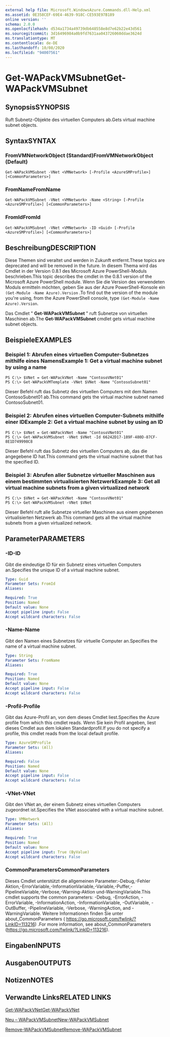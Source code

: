 ```yaml
---
external help file: Microsoft.WindowsAzure.Commands.dll-Help.xml
ms.assetid: 0E358CEF-69E4-4639-918C-CE593E97B189
online version: ''
schema: 2.0.0
ms.openlocfilehash: d534a1734a49739db648558e8d7e62b22e43d561
ms.sourcegitcommit: 3d16496984a0b9fd7631aa043726060ddae3624d
ms.translationtype: MT
ms.contentlocale: de-DE
ms.lasthandoff: 10/08/2020
ms.locfileid: "94007561"
---
```

# <span data-ttu-id="b8ab9-101">Get-WAPackVMSubnet</span><span class="sxs-lookup"><span data-stu-id="b8ab9-101">Get-WAPackVMSubnet</span></span>

## <span data-ttu-id="b8ab9-102">Synopsis</span><span class="sxs-lookup"><span data-stu-id="b8ab9-102">SYNOPSIS</span></span>
<span data-ttu-id="b8ab9-103">Ruft Subnetz-Objekte des virtuellen Computers ab.</span><span class="sxs-lookup"><span data-stu-id="b8ab9-103">Gets virtual machine subnet objects.</span></span>

## <span data-ttu-id="b8ab9-104">Syntax</span><span class="sxs-lookup"><span data-stu-id="b8ab9-104">SYNTAX</span></span>

### <span data-ttu-id="b8ab9-105">FromVMNetworkObject (Standard)</span><span class="sxs-lookup"><span data-stu-id="b8ab9-105">FromVMNetworkObject (Default)</span></span>
```
Get-WAPackVMSubnet -VNet <VMNetwork> [-Profile <AzureSMProfile>] [<CommonParameters>]
```

### <span data-ttu-id="b8ab9-106">FromName</span><span class="sxs-lookup"><span data-stu-id="b8ab9-106">FromName</span></span>
```
Get-WAPackVMSubnet -VNet <VMNetwork> -Name <String> [-Profile <AzureSMProfile>] [<CommonParameters>]
```

### <span data-ttu-id="b8ab9-107">FromId</span><span class="sxs-lookup"><span data-stu-id="b8ab9-107">FromId</span></span>
```
Get-WAPackVMSubnet -VNet <VMNetwork> -ID <Guid> [-Profile <AzureSMProfile>] [<CommonParameters>]
```

## <span data-ttu-id="b8ab9-108">Beschreibung</span><span class="sxs-lookup"><span data-stu-id="b8ab9-108">DESCRIPTION</span></span>
<span data-ttu-id="b8ab9-109">Diese Themen sind veraltet und werden in Zukunft entfernt.</span><span class="sxs-lookup"><span data-stu-id="b8ab9-109">These topics are deprecated and will be removed in the future.</span></span>
<span data-ttu-id="b8ab9-110">In diesem Thema wird das Cmdlet in der Version 0.8.1 des Microsoft Azure PowerShell-Moduls beschrieben.</span><span class="sxs-lookup"><span data-stu-id="b8ab9-110">This topic describes the cmdlet in the 0.8.1 version of the Microsoft Azure PowerShell module.</span></span>
<span data-ttu-id="b8ab9-111">Wenn Sie die Version des verwendeten Moduls ermitteln möchten, geben Sie aus der Azure PowerShell-Konsole ein `(Get-Module -Name Azure).Version` .</span><span class="sxs-lookup"><span data-stu-id="b8ab9-111">To find out the version of the module you're using, from the Azure PowerShell console, type `(Get-Module -Name Azure).Version`.</span></span>

<span data-ttu-id="b8ab9-112">Das Cmdlet " **Get-WAPackVMSubnet** " ruft Subnetze von virtuellen Maschinen ab.</span><span class="sxs-lookup"><span data-stu-id="b8ab9-112">The **Get-WAPackVMSubnet** cmdlet gets virtual machine subnet objects.</span></span>

## <span data-ttu-id="b8ab9-113">Beispiele</span><span class="sxs-lookup"><span data-stu-id="b8ab9-113">EXAMPLES</span></span>

### <span data-ttu-id="b8ab9-114">Beispiel 1: Abrufen eines virtuellen Computer-Subnetzes mithilfe eines Namens</span><span class="sxs-lookup"><span data-stu-id="b8ab9-114">Example 1: Get a virtual machine subnet by using a name</span></span>
```
PS C:\> $VNet = Get-WAPackVNet -Name "ContosoVNet01"
PS C:\> Get-WAPackVMTemplate -VNet $VNet -Name "ContosoSubnet01"
```

<span data-ttu-id="b8ab9-115">Dieser Befehl ruft das Subnetz des virtuellen Computers mit dem Namen ContosoSubnet01 ab.</span><span class="sxs-lookup"><span data-stu-id="b8ab9-115">This command gets the virtual machine subnet named ContosoSubnet01.</span></span>

### <span data-ttu-id="b8ab9-116">Beispiel 2: Abrufen eines virtuellen Computer-Subnets mithilfe einer ID</span><span class="sxs-lookup"><span data-stu-id="b8ab9-116">Example 2: Get a virtual machine subnet by using an ID</span></span>
```
PS C:\> $VNet = Get-WAPackVNet -Name "ContosoVNet01"
PS C:\> Get-WAPackVMSubnet -VNet $VNet -Id 66242D17-189F-480D-87CF-8E1D749998C8
```

<span data-ttu-id="b8ab9-117">Dieser Befehl ruft das Subnetz des virtuellen Computers ab, das die angegebene ID hat.</span><span class="sxs-lookup"><span data-stu-id="b8ab9-117">This command gets the virtual machine subnet that has the specified ID.</span></span>

### <span data-ttu-id="b8ab9-118">Beispiel 3: Abrufen aller Subnetze virtueller Maschinen aus einem bestimmten virtualisierten Netzwerk</span><span class="sxs-lookup"><span data-stu-id="b8ab9-118">Example 3: Get all virtual machine subnets from a given virtualized network</span></span>
```
PS C:\> $VNet = Get-WAPackVNet -Name "ContosoVNet01"
PS C:\> Get-WAPackVMSubnet -VNet $VNet
```

<span data-ttu-id="b8ab9-119">Dieser Befehl ruft alle Subnetze virtueller Maschinen aus einem gegebenen virtualisierten Netzwerk ab.</span><span class="sxs-lookup"><span data-stu-id="b8ab9-119">This command gets all the virtual machine subnets from a given virtualized network.</span></span>

## <span data-ttu-id="b8ab9-120">Parameter</span><span class="sxs-lookup"><span data-stu-id="b8ab9-120">PARAMETERS</span></span>

### <span data-ttu-id="b8ab9-121">-ID</span><span class="sxs-lookup"><span data-stu-id="b8ab9-121">-ID</span></span>
<span data-ttu-id="b8ab9-122">Gibt die eindeutige ID für ein Subnetz eines virtuellen Computers an.</span><span class="sxs-lookup"><span data-stu-id="b8ab9-122">Specifies the unique ID of a virtual machine subnet.</span></span>

```yaml
Type: Guid
Parameter Sets: FromId
Aliases:

Required: True
Position: Named
Default value: None
Accept pipeline input: False
Accept wildcard characters: False
```

### <span data-ttu-id="b8ab9-123">-Name</span><span class="sxs-lookup"><span data-stu-id="b8ab9-123">-Name</span></span>
<span data-ttu-id="b8ab9-124">Gibt den Namen eines Subnetzes für virtuelle Computer an.</span><span class="sxs-lookup"><span data-stu-id="b8ab9-124">Specifies the name of a virtual machine subnet.</span></span>

```yaml
Type: String
Parameter Sets: FromName
Aliases:

Required: True
Position: Named
Default value: None
Accept pipeline input: False
Accept wildcard characters: False
```

### <span data-ttu-id="b8ab9-125">-Profil</span><span class="sxs-lookup"><span data-stu-id="b8ab9-125">-Profile</span></span>
<span data-ttu-id="b8ab9-126">Gibt das Azure-Profil an, von dem dieses Cmdlet liest.</span><span class="sxs-lookup"><span data-stu-id="b8ab9-126">Specifies the Azure profile from which this cmdlet reads.</span></span>
<span data-ttu-id="b8ab9-127">Wenn Sie kein Profil angeben, liest dieses Cmdlet aus dem lokalen Standardprofil.</span><span class="sxs-lookup"><span data-stu-id="b8ab9-127">If you do not specify a profile, this cmdlet reads from the local default profile.</span></span>

```yaml
Type: AzureSMProfile
Parameter Sets: (All)
Aliases:

Required: False
Position: Named
Default value: None
Accept pipeline input: False
Accept wildcard characters: False
```

### <span data-ttu-id="b8ab9-128">-VNet</span><span class="sxs-lookup"><span data-stu-id="b8ab9-128">-VNet</span></span>
<span data-ttu-id="b8ab9-129">Gibt den VNet an, der einem Subnetz eines virtuellen Computers zugeordnet ist.</span><span class="sxs-lookup"><span data-stu-id="b8ab9-129">Specifies the VNet associated with a virtual machine subnet.</span></span>

```yaml
Type: VMNetwork
Parameter Sets: (All)
Aliases:

Required: True
Position: Named
Default value: None
Accept pipeline input: True (ByValue)
Accept wildcard characters: False
```

### <span data-ttu-id="b8ab9-130">CommonParameters</span><span class="sxs-lookup"><span data-stu-id="b8ab9-130">CommonParameters</span></span>
<span data-ttu-id="b8ab9-131">Dieses Cmdlet unterstützt die allgemeinen Parameter:-Debug,-Fehler Aktion,-ErrorVariable,-InformationVariable,-Variable,-Puffer,-PipelineVariable,-Verbose,-Warning-Aktion und-WarningVariable.</span><span class="sxs-lookup"><span data-stu-id="b8ab9-131">This cmdlet supports the common parameters: -Debug, -ErrorAction, -ErrorVariable, -InformationAction, -InformationVariable, -OutVariable, -OutBuffer, -PipelineVariable, -Verbose, -WarningAction, and -WarningVariable.</span></span> <span data-ttu-id="b8ab9-132">Weitere Informationen finden Sie unter about_CommonParameters ( https://go.microsoft.com/fwlink/?LinkID=113216) .</span><span class="sxs-lookup"><span data-stu-id="b8ab9-132">For more information, see about_CommonParameters (https://go.microsoft.com/fwlink/?LinkID=113216).</span></span>

## <span data-ttu-id="b8ab9-133">Eingaben</span><span class="sxs-lookup"><span data-stu-id="b8ab9-133">INPUTS</span></span>

## <span data-ttu-id="b8ab9-134">Ausgaben</span><span class="sxs-lookup"><span data-stu-id="b8ab9-134">OUTPUTS</span></span>

## <span data-ttu-id="b8ab9-135">Notizen</span><span class="sxs-lookup"><span data-stu-id="b8ab9-135">NOTES</span></span>

## <span data-ttu-id="b8ab9-136">Verwandte Links</span><span class="sxs-lookup"><span data-stu-id="b8ab9-136">RELATED LINKS</span></span>

[<span data-ttu-id="b8ab9-137">Get-WAPackVNet</span><span class="sxs-lookup"><span data-stu-id="b8ab9-137">Get-WAPackVNet</span></span>](./Get-WAPackVNet.md)

[<span data-ttu-id="b8ab9-138">Neu – WAPackVMSubnet</span><span class="sxs-lookup"><span data-stu-id="b8ab9-138">New-WAPackVMSubnet</span></span>](./New-WAPackVMSubnet.md)

[<span data-ttu-id="b8ab9-139">Remove-WAPackVMSubnet</span><span class="sxs-lookup"><span data-stu-id="b8ab9-139">Remove-WAPackVMSubnet</span></span>](./Remove-WAPackVMSubnet.md)



